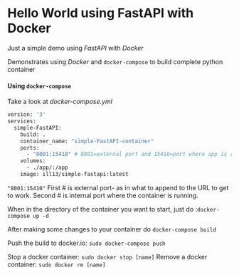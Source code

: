 # Hello World using FastAPI with Docker


Just a simple demo using *FastAPI* with *Docker*

Demonstrates using *Docker* and ```docker-compose``` to build complete python container

#### Using ```docker-compose```

Take a look at *docker-compose.yml*

```bash
version: '3'
services:
  simple-FastAPI:
    build: .
    container_name: "simple-FastAPI-container"
    ports:
      - "8001:15410" # 8001=external port and 15410=port where app is running
    volumes:  
      - ./app/:/app
    image: ill13/simple-fastapi:latest
```
```"8001:15410"``` First # is external port- as in what to append to the URL to get to work. Second # is internal port where the container is running. 

When in the directory of the container you want to start, just do :```docker-compose up -d```

After making some changes to your container do ```docker-compose build```

Push the build to docker.io: ```sudo docker-compose push```

Stop a docker container: ```sudo docker stop [name]```
Remove a docker container: ```sudo docker rm [name]```



